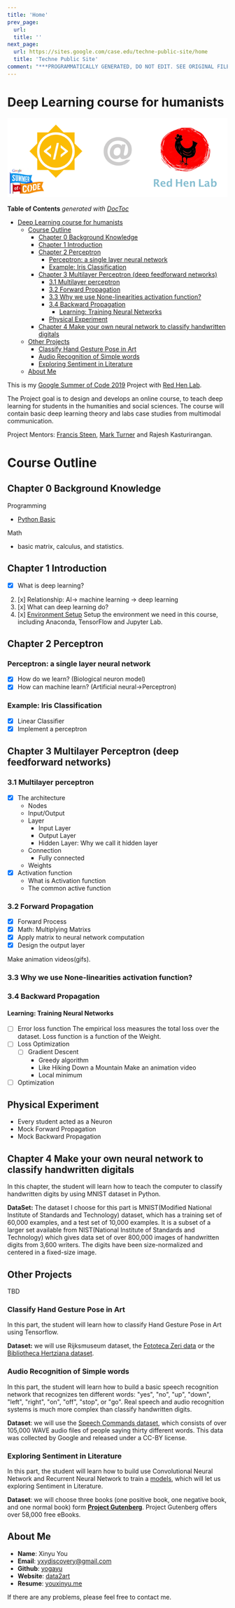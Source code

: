 ```yaml
---
title: 'Home'
prev_page:
  url: 
  title: ''
next_page:
  url: https://sites.google.com/case.edu/techne-public-site/home
  title: 'Techne Public Site'
comment: "***PROGRAMMATICALLY GENERATED, DO NOT EDIT. SEE ORIGINAL FILES IN /content***"
---
```

# Deep Learning course for humanists

![](./images/logo.png)

<!-- START doctoc generated TOC please keep comment here to allow auto update -->
<!-- DON'T EDIT THIS SECTION, INSTEAD RE-RUN doctoc TO UPDATE -->
**Table of Contents**  *generated with [DocToc](https://github.com/thlorenz/doctoc)*

- [Deep Learning course for humanists](#deep-learning-course-for-humanists)
  - [Course Outline](#course-outline)
    - [Chapter 0 Background Knowledge](#chapter-0-background-knowledge)
    - [Chapter 1 Introduction](#chapter-1-introduction)
    - [Chapter 2 Perceptron](#chapter-2-perceptron)
      - [Perceptron: a single layer neural network](#perceptron-a-single-layer-neural-network)
      - [Example: Iris Classification](#example-iris-classification)
    - [Chapter 3 Multilayer Perceptron (deep feedforward networks)](#chapter-3-multilayer-perceptron-deep-feedforward-networks)
        - [3.1 Multilayer perceptron](#31-multilayer-perceptron)
        - [3.2 Forward Propagation](#32-forward-propagation)
        - [3.3 Why we use None-linearities activation function?](#33-why-we-use-none-linearities-activation-function)
        - [3.4 Backward Propagation](#34-backward-propagation)
            - [Learning: Training Neural Networks](#learning-training-neural-networks)
      - [Physical Experiment](#physical-experiment)
    - [Chapter 4 Make your own neural network to classify handwritten digitals](#chapter-4-make-your-own-neural-network-to-classify-handwritten-digitals)
  - [Other Projects](#other-projects)
    - [Classify Hand Gesture Pose in Art](#classify-hand-gesture-pose-in-art)
    - [Audio Recognition of Simple words](#audio-recognition-of-simple-words)
    - [Exploring Sentiment in Literature](#exploring-sentiment-in-literature)
  - [About Me](#about-me)

<!-- END doctoc generated TOC please keep comment here to allow auto update -->


This is my [Google Summer of Code 2019](https://summerofcode.withgoogle.com/projects/#6543412331806720) Project with [Red Hen Lab](http://www.redhenlab.org/).

The Project goal is to design and develops an online course, to teach deep learning for students in the humanities and social sciences. The course will contain basic deep learning theory and labs case studies from multimodal communication. 

Project Mentors: [Francis Steen](http://cogweb.ucla.edu/steen/), [Mark Turner](http://markturner.org) and Rajesh Kasturirangan.

# Course Outline
## Chapter 0 Background Knowledge

Programming

- [Python Basic](https://sites.google.com/case.edu/techne-public-site/python?authuser=0)

Math

- basic matrix, calculus, and statistics.

## Chapter 1 Introduction

- [x]  What is deep learning?
2. [x] Relationship: AI-> machine learning -> deep learning
3. [x] What can deep learning do?
4. [x] [Environment Setup](https://yogayu.github.io/DeepLearningCourse/part0/environment.html#environment-setup)
		Setup the environment we need in this course, including Anaconda, TensorFlow and Jupyter Lab.

## Chapter 2 Perceptron

### Perceptron: a single layer neural network

- [x] How do we learn? (Biological neuron model)
- [x] How can machine learn? (Artificial neural->Perceptron)

### Example: Iris Classification
- [x] Linear Classifier
- [x] Implement a perceptron

## Chapter 3 Multilayer Perceptron (deep feedforward networks)

### 3.1 Multilayer perceptron

- [x] The architecture
    - Nodes
    - Input/Output
    - Layer
        - Input Layer
        - Output Layer
        - Hidden Layer: Why we call it hidden layer
    - Connection
        - Fully connected
    - Weights
- [x] Activation function
    - What is Activation function
    - The common active function

### 3.2 Forward Propagation

- [x] Forward Process
- [x] Math: Multiplying Matrixs
- [x] Apply matrix to neural network computation
- [x] Design the output layer

Make animation videos(gifs).

### 3.3 Why we use None-linearities activation function?

### 3.4 Backward Propagation


#### Learning: Training Neural Networks

- [ ] Error loss function
    The empirical loss measures the total loss over the dataset. Loss function is a function of the Weight.
- [ ] Loss Optimization
    - [ ] Gradient Descent
      - Greedy algorithm
      - Like Hiking Down a Mountain
          Make an animation video
      - Local minimum
- [ ] Optimization

## Physical Experiment

- Every student acted as a Neuron
- Mock Forward Propagation
- Mock Backward Propagation


## Chapter 4 Make your own neural network to classify handwritten digitals

In this chapter, the student will learn how to teach the computer to classify handwritten digits by using MNIST dataset in Python.

**DataSet:** The dataset I choose for this part is MNIST(Modified National Institute of Standards and Technology)  dataset, which has a training set of 60,000 examples, and a test set of 10,000 examples. It is a subset of a larger set available from NIST(National Institute of Standards and Technology) which gives data set of over 800,000 images of handwritten digits from 3,600 writers. The digits have been size-normalized and centered in a fixed-size image.



## Other Projects

TBD

### Classify Hand Gesture Pose in Art

In this part, the student will learn how to classify Hand Gesture Pose in Art using Tensorflow.

**Dataset:**  we will use Rijksmuseum dataset, the [Fototeca Zeri data](<http://data.fondazionezeri.unibo.it/query/>) or the [Bibliotheca Hertziana dataset]([http://foto.biblhertz.it](http://foto.biblhertz.it/)).

### Audio Recognition of Simple words

In this part, the student will learn how to build a basic speech recognition network that recognizes ten different words:  "yes", "no", "up", "down", "left", "right", "on", "off", "stop", or "go". Real speech and audio recognition systems is much more complex than classify handwritten digits. 

**Dataset**: we will use the [Speech Commands dataset](https://storage.cloud.google.com/download.tensorflow.org/data/speech_commands_v0.02.tar.gz), which consists of over 105,000 WAVE audio files of people saying thirty different words. This data was collected by Google and released under a CC-BY license.

### Exploring Sentiment in Literature

In this part, the student will learn how to build use Convolutional Neural Network and Recurrent Neural Network to train a [models](https://github.com/awjuliani/DNN-Sentiment), which will let us exploring Sentiment in Literature.

**Dataset**: we will choose three books (one positive book, one negative book, and one normal book) form [**Project Gutenberg**](http://www.gutenberg.org). Project Gutenberg offers over 58,000 free eBooks. 



## About Me

- **Name**: Xinyu You
- **Email**: yxydiscovery@gmail.com
- **Github**: [yogayu](http://github.com/yogayu)
- **Website**: [data2art](http://data2art.com)
- **Resume**: [youxinyu.me](http://youxinyu.me)

If there are any problems, please feel free to contact me.